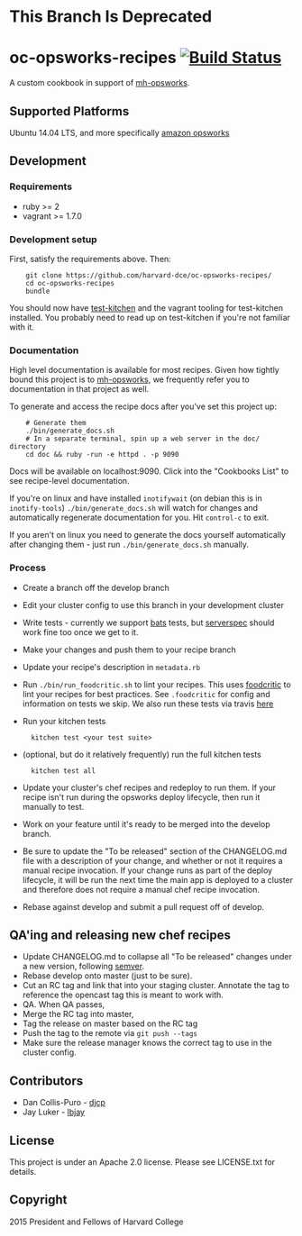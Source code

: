 # This Branch Is Deprecated

# oc-opsworks-recipes [![Build Status](https://secure.travis-ci.org/harvard-dce/oc-opsworks-recipes.png?branch=master)](https://travis-ci.org/harvard-dce/oc-opsworks-recipes)

A custom cookbook in support of [mh-opsworks](https://github.com/harvard-dce/mh-opsworks).

## Supported Platforms

Ubuntu 14.04 LTS, and more specifically [amazon
opsworks](https://aws.amazon.com/opsworks/)

## Development

### Requirements

* ruby >= 2
* vagrant >= 1.7.0

### Development setup

First, satisfy the requirements above. Then:

        git clone https://github.com/harvard-dce/oc-opsworks-recipes/
        cd oc-opsworks-recipes
        bundle

You should now have [test-kitchen](http://kitchen.ci) and the vagrant tooling
for test-kitchen installed. You probably need to read up on test-kitchen if
you're not familiar with it.

### Documentation

High level documentation is available for most recipes. Given how tightly bound
this project is to [mh-opsworks](https://github.com/harvard-dce/mh-opsworks),
we frequently refer you to documentation in that project as well.

To generate and access the recipe docs after you've set this project up:

        # Generate them
        ./bin/generate_docs.sh
        # In a separate terminal, spin up a web server in the doc/ directory
        cd doc && ruby -run -e httpd . -p 9090

Docs will be available on localhost:9090. Click into the "Cookbooks List" to
see recipe-level documentation.

If you're on linux and have installed `inotifywait` (on debian this is in
`inotify-tools`) `./bin/generate_docs.sh` will watch for changes and
automatically regenerate documentation for you. Hit `control-c` to exit.

If you aren't on linux you need to generate the docs yourself automatically
after changing them - just run `./bin/generate_docs.sh` manually.

### Process

* Create a branch off the develop branch
* Edit your cluster config to use this branch in your development cluster
* Write tests - currently we support
  [bats](https://github.com/sstephenson/bats) tests, but
  [serverspec](http://serverspec.org/) should work fine too once we get to it.
* Make your changes and push them to your recipe branch
* Update your recipe's description in `metadata.rb`
* Run `./bin/run_foodcritic.sh` to lint your recipes. This uses
  [foodcritic](http://www.foodcritic.io) to lint your recipes for best
  practices. See `.foodcritic`  for config and information on tests we skip.
  We also run these tests via travis
  [here](https://travis-ci.org/harvard-dce/oc-opsworks-recipes)
* Run your kitchen tests

        kitchen test <your test suite>

* (optional, but do it relatively frequently) run the full kitchen tests

        kitchen test all

* Update your cluster's chef recipes and redeploy to run them. If your recipe
  isn't run during the opsworks deploy lifecycle, then run it manually to test.
* Work on your feature until it's ready to be merged into the develop branch.
* Be sure to update the "To be released" section of the CHANGELOG.md file with
  a description of your change, and whether or not it requires a manual recipe
  invocation. If your change runs as part of the deploy lifecycle, it will be run
  the next time the main app is deployed to a cluster and therefore does not
  require a manual chef recipe invocation.
* Rebase against develop and submit a pull request off of develop.

## QA'ing and releasing new chef recipes

* Update CHANGELOG.md to collapse all "To be released" changes under a new
  version, following [semver](http://semver.org).
* Rebase develop onto master (just to be sure).
* Cut an RC tag and link that into your staging cluster. Annotate the tag to
  reference the opencast tag this is meant to work with.
* QA. When QA passes,
* Merge the RC tag into master,
* Tag the release on master based on the RC tag
* Push the tag to the remote via `git push --tags`
* Make sure the release manager knows the correct tag to use in the cluster
  config.

## Contributors

* Dan Collis-Puro - [djcp](https://github.com/djcp)
* Jay Luker - [lbjay](https://github.com/lbjay)

## License

This project is under an Apache 2.0 license. Please see LICENSE.txt for details.

## Copyright

2015 President and Fellows of Harvard College
